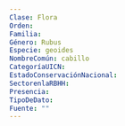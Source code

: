 ```yaml
---
Clase: Flora
Orden: 
Familia: 
Género: Rubus
Especie: geoides
NombreComún: cabillo
CategoríaUICN: 
EstadoConservaciónNacional: 
SectorenlaRBHH: 
Presencia: 
TipoDeDato: 
Fuente: ""
---
```

